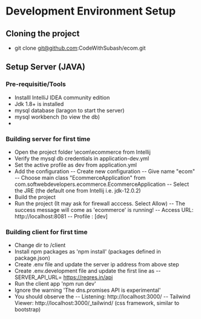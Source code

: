 # Development Environment Setup

## Cloning the project
- git clone git@github.com:CodeWithSubash/ecom.git  

## Setup Server (JAVA)

### Pre-requisitie/Tools
- Installl IntelliJ IDEA community edition  
- Jdk 1.8+ is installed
- mysql database (laragon to start the server)
- mysql workbench (to view the db)
- 
### Building server for first time
- Open the project folder \ecom\ecommerce from Intellij
- Verify the mysql db credentials in application-dev.yml
- Set the active profile as dev from application.yml
- Add the configuration 
-- Create new configuration
-- Give name "ecom"
-- Choose main class "EcommerceApplication" from com.softwebdevelopers.ecommerce.EcommerceApplication
-- Select the JRE (the default one from Intellij i.e. jdk-12.0.2)
- Build the project
- Run the project (It may ask for firewall acccess. Select Allow)
-- The success message will come as 'ecommerce' is running! 
-- Access URL: http://localhost:8081
-- Profile : [dev]

### Building client for first time
- Change dir to /client
- Install npm packages as 'npm install' (packages defined in package.json)
- Create .env file and update the server ip address from above step
- Create .env.development file and update the first line as 
-- SERVER_API_URL= https://reqres.in/api
- Run the client app 'npm run dev'
- Ignore the warning 'The dns.promises API is experimental'
- You should observe the
-- Listening: http://localhost:3000/
-- Tailwind Viewer: http://localhost:3000/_tailwind/  (css framework, similar to bootstrap)

